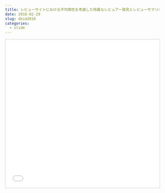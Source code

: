 ```yaml
---
title: レビューサイトにおける不均質性を考慮した特異なレビュアー発見とレビューサマリの推測
date: 2016-02-29
slug: deim2016
categories:
  - slide
---
```

<iframe src="//www.slideshare.net/slideshow/embed_code/key/ifpVDK856yUGec" width="595" height="485" frameborder="0" marginwidth="0" marginheight="0" scrolling="no" style="border:1px solid #CCC; border-width:1px; margin-bottom:5px; max-width: 100%;" allowfullscreen> </iframe> 
